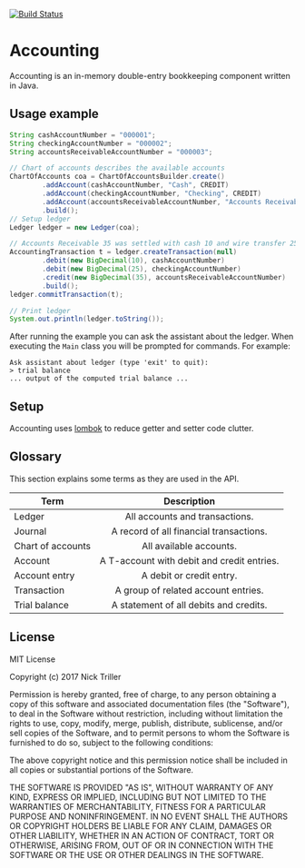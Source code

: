[![Build Status](https://travis-ci.org/Nick-Triller/accounting.svg?branch=master)](https://travis-ci.org/Nick-Triller/accounting)

# Accounting
Accounting is an in-memory double-entry bookkeeping component written in Java.

## Usage example
```Java
String cashAccountNumber = "000001";
String checkingAccountNumber = "000002";
String accountsReceivableAccountNumber = "000003";

// Chart of accounts describes the available accounts
ChartOfAccounts coa = ChartOfAccountsBuilder.create()
        .addAccount(cashAccountNumber, "Cash", CREDIT)
        .addAccount(checkingAccountNumber, "Checking", CREDIT)
        .addAccount(accountsReceivableAccountNumber, "Accounts Receivable", DEBIT)
        .build();
// Setup ledger
Ledger ledger = new Ledger(coa);

// Accounts Receivable 35 was settled with cash 10 and wire transfer 25
AccountingTransaction t = ledger.createTransaction(null)
        .debit(new BigDecimal(10), cashAccountNumber)
        .debit(new BigDecimal(25), checkingAccountNumber)
        .credit(new BigDecimal(35), accountsReceivableAccountNumber)
        .build();
ledger.commitTransaction(t);

// Print ledger
System.out.println(ledger.toString());
```

After running the example you can ask the assistant about the ledger. When
executing the `Main` class you will be prompted for commands. For example:

```
Ask assistant about ledger (type 'exit' to quit):
> trial balance
... output of the computed trial balance ...
```

## Setup

Accounting uses [lombok](https://projectlombok.org/) to reduce getter and setter code clutter.

## Glossary

This section explains some terms as they are used in the API.

| Term              | Description                                 |
| ----------------- |:-------------------------------------------:|
| Ledger            | All accounts and transactions.              |
| Journal           | A record of all financial transactions.     |
| Chart of accounts | All available accounts.                     |
| Account           | A T-account with debit and credit entries.  |
| Account entry     | A debit or credit entry.                    |
| Transaction       | A group of related account entries.         |
| Trial balance     | A statement of all debits and credits.      |

## License

MIT License

Copyright (c) 2017 Nick Triller

Permission is hereby granted, free of charge, to any person obtaining a copy
of this software and associated documentation files (the "Software"), to deal
in the Software without restriction, including without limitation the rights
to use, copy, modify, merge, publish, distribute, sublicense, and/or sell
copies of the Software, and to permit persons to whom the Software is
furnished to do so, subject to the following conditions:

The above copyright notice and this permission notice shall be included in all
copies or substantial portions of the Software.

THE SOFTWARE IS PROVIDED "AS IS", WITHOUT WARRANTY OF ANY KIND, EXPRESS OR
IMPLIED, INCLUDING BUT NOT LIMITED TO THE WARRANTIES OF MERCHANTABILITY,
FITNESS FOR A PARTICULAR PURPOSE AND NONINFRINGEMENT. IN NO EVENT SHALL THE
AUTHORS OR COPYRIGHT HOLDERS BE LIABLE FOR ANY CLAIM, DAMAGES OR OTHER
LIABILITY, WHETHER IN AN ACTION OF CONTRACT, TORT OR OTHERWISE, ARISING FROM,
OUT OF OR IN CONNECTION WITH THE SOFTWARE OR THE USE OR OTHER DEALINGS IN THE
SOFTWARE.
